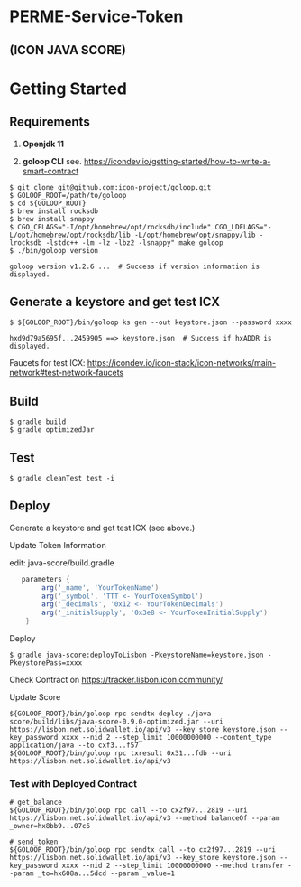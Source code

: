 # PERME-Service-Token
(ICON JAVA SCORE)
---

# Getting Started
## Requirements

1. **Openjdk 11**

2. **goloop CLI**
   see. https://icondev.io/getting-started/how-to-write-a-smart-contract

~~~
$ git clone git@github.com:icon-project/goloop.git
$ GOLOOP_ROOT=/path/to/goloop
$ cd ${GOLOOP_ROOT}
$ brew install rocksdb
$ brew install snappy
$ CGO_CFLAGS="-I/opt/homebrew/opt/rocksdb/include" CGO_LDFLAGS="-L/opt/homebrew/opt/rocksdb/lib -L/opt/homebrew/opt/snappy/lib -lrocksdb -lstdc++ -lm -lz -lbz2 -lsnappy" make goloop
$ ./bin/goloop version

goloop version v1.2.6 ...  # Success if version information is displayed.
~~~

## Generate a keystore and get test ICX

~~~
$ ${GOLOOP_ROOT}/bin/goloop ks gen --out keystore.json --password xxxx

hxd9d79a5695f...2459905 ==> keystore.json  # Success if hxADDR is displayed.
~~~

Faucets for test ICX: https://icondev.io/icon-stack/icon-networks/main-network#test-network-faucets


## Build

~~~
$ gradle build
$ gradle optimizedJar
~~~


## Test

~~~
$ gradle cleanTest test -i
~~~


## Deploy

Generate a keystore and get test ICX (see above.)

Update Token Information

edit: java-score/build.gradle
~~~gradle
   parameters {
        arg('_name', 'YourTokenName')
        arg('_symbol', 'TTT <- YourTokenSymbol')
        arg('_decimals', '0x12 <- YourTokenDecimals')
        arg('_initialSupply', '0x3e8 <- YourTokenInitialSupply')
    }
~~~

Deploy
~~~
$ gradle java-score:deployToLisbon -PkeystoreName=keystore.json -PkeystorePass=xxxx
~~~

Check Contract on https://tracker.lisbon.icon.community/

Update Score
~~~
${GOLOOP_ROOT}/bin/goloop rpc sendtx deploy ./java-score/build/libs/java-score-0.9.0-optimized.jar --uri https://lisbon.net.solidwallet.io/api/v3 --key_store keystore.json --key_password xxxx --nid 2 --step_limit 10000000000 --content_type application/java --to cxf3...f57
${GOLOOP_ROOT}/bin/goloop rpc txresult 0x31...fdb --uri https://lisbon.net.solidwallet.io/api/v3
~~~


### Test with Deployed Contract
~~~
# get_balance
${GOLOOP_ROOT}/bin/goloop rpc call --to cx2f97...2819 --uri https://lisbon.net.solidwallet.io/api/v3 --method balanceOf --param _owner=hx8bb9...07c6

# send_token
${GOLOOP_ROOT}/bin/goloop rpc sendtx call --to cx2f97...2819 --uri https://lisbon.net.solidwallet.io/api/v3 --key_store keystore.json --key_password xxxx --nid 2 --step_limit 10000000000 --method transfer --param _to=hx608a...5dcd --param _value=1
~~~
